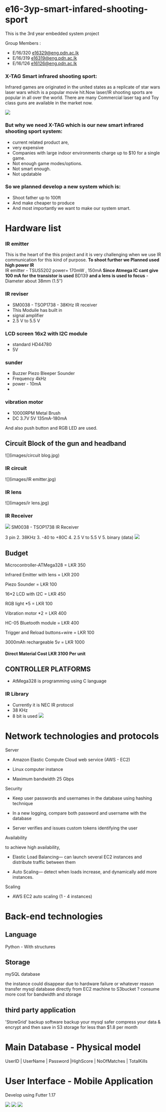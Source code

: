 

# e16-3yp-smart-infared-shooting-sport

This is the 3rd year embedded system project 

Group Members :
* E/16/320 e16329@eng.pdn.ac.lk 
* E/16/319 e16319@eng.pdn.ac.lk 
* E/16/126 e16126@eng.pdn.ac.lk

### X-TAG  Smart infrared shooting sport:

Infrared games are originated in the united states as a replicate of star wars laser wars 
which is a popular movie hit.Now laser/IR shooting sports are popular in all over the world.
There are many Commercial laser tag and Toy class guns are available in the market now.
 
 ![](images/blog.png)
### But why we need X-TAG which is our new smart infrared shooting sport system:

* current related product are,
* very expensive
* Companies with large indoor environments charge up to $10 for a single game.
* Not enough game modes/options.
* Not smart enough.
* Not updatable


### So we planned develop a new system which is:

* Shoot father up to 100ft
* And make cheaper to produce 
* And most importantly we want to make our system smart.

# Hardware list 

### IR emitter

This is the heart of the this project and it is very challenging when we use IR communication for this kind of
purpose.
**To shoot further we Planned used high power IR**       
	IR emitter - TSUS5202
		power=   170mW , 150mA
**Since Atmega IC cant give 100 mA for the transistor is used**
	BD139
**and a lens is used to focus**
	-   Diameter about      38mm (1.5″)


### IR reviser

 - SM0038 - TSOP1738 - 38KHz IR receiver 	
 - This Moduile has built in   
 -  signal amplifier
 -    2.5 V to 5.5 V
  
### LCD screen 16x2 with I2C module

 - standard HD44780  	
 - 5V

### sunder

 - Buzzer Piezo Bleeper Sounder  	
 - Frequency 4kHz 	
 - power - 10mA
 - 
### vibration motor
	
 - 10000RPM Metal Brush
 - 	DC 3.7V 5V  135mA-180mA

And also push button and RGB LED are used.

## Circuit Block of the gun and headband
 ![](images/circuit blog.jpg)

### IR circuit

![](images/IR emitter.jpg)
### IR lens
![](images/ir lens.jpg)

### **IR Receiver**

![](images/TSOP1738-Pin-Configuration.png)
SM0038 - TSOP1738 IR Receiver


3 pin
 2.   38KHz
 3.   -40 to +80C
 4.   2.5 V to 5.5 V
 5.   binary (data) 
 ![](images/TSOP1738-Block-Diagram.png)

## **Budget**

Microcontroller-ATMega328 =  LKR 350

Infrared Emitter with lens  =  LKR 200

Piezo Sounder  =  LKR 100

16*2 LCD with I2C  =  LKR 450

RGB light *5  =  LKR 100

Vibration motor  *2  =  LKR 400

HC-05 Bluetooth module  =  LKR 400

Trigger and Reload buttons+wire  =  LKR 100

3000mAh rechargeable 5v  =  LKR 1000
#### Direct Material Cost  LKR 3100 Per unit

## CONTROLLER PLATFORMS

-   AtMega328 is programming using C language
### IR Library
-   Currently it is NEC IR protocol
-   38 KHz
- 8  bit is used
 ![](images/shot.jpg)

# Network technologies and protocols

Server

-   Amazon Elastic Compute Cloud web service (AWS - EC2)
    
-   Linux computer instance
    
-   Maximum bandwidth 25 Gbps
    

Security

-   Keep user passwords and usernames in the database using hashing technique
    
-   In a new logging, compare both password and username with the database
    
-   Server verifies and issues custom tokens identifying the user
    

Availability

to achieve high availability,

-   Elastic Load Balancing— can launch several EC2 instances and distribute traffic between them
    
-   Auto Scaling— detect when loads increase, and dynamically add more instances.
 

Scaling

-   AWS EC2 auto scaling (1 - 4 instances)
# Back-end technologies


 ## Language
Python - With structures
 ## Storage
mySQL database

the instance could disappear due to hardware failure or whatever reason
transfer mysql database directly from EC2 machine to S3bucket ?
consume more cost for bandwidth and storage

  

 ## third party application

'StoreGrid' backup software
backup your mysql
safer
compress your data & encrypt and then save in S3 storage
for less than $1.8 per month

# Main Database - Physical model
UserID 	|	UserName |	Password	 |HighScore	|  NoOfMatches |	TotalKills


# User Interface - Mobile Application
Develop using Futter 1.17 

![](images/UI_HomePage1.png)      		![](images/UI_SigninPage.png) 			![](images/UI_SignupPage.png) 
